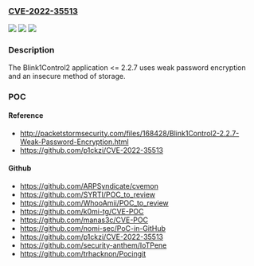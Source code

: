 ### [CVE-2022-35513](https://cve.mitre.org/cgi-bin/cvename.cgi?name=CVE-2022-35513)
![](https://img.shields.io/static/v1?label=Product&message=n%2Fa&color=blue)
![](https://img.shields.io/static/v1?label=Version&message=n%2Fa&color=blue)
![](https://img.shields.io/static/v1?label=Vulnerability&message=n%2Fa&color=brighgreen)

### Description

The Blink1Control2 application <= 2.2.7 uses weak password encryption and an insecure method of storage.

### POC

#### Reference
- http://packetstormsecurity.com/files/168428/Blink1Control2-2.2.7-Weak-Password-Encryption.html
- https://github.com/p1ckzi/CVE-2022-35513

#### Github
- https://github.com/ARPSyndicate/cvemon
- https://github.com/SYRTI/POC_to_review
- https://github.com/WhooAmii/POC_to_review
- https://github.com/k0mi-tg/CVE-POC
- https://github.com/manas3c/CVE-POC
- https://github.com/nomi-sec/PoC-in-GitHub
- https://github.com/p1ckzi/CVE-2022-35513
- https://github.com/security-anthem/IoTPene
- https://github.com/trhacknon/Pocingit


